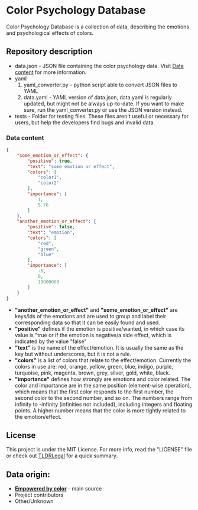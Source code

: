 # Color Psychology Database
Color Psychology Database is a collection of data, describing the emotions and psychological effects of colors.

## Repository description
- data.json - JSON file containing the color psychology data. Visit [Data content](#data-content) for more information.
- yaml
  1. yaml_converter.py - python script able to convert JSON files to YAML
  2. data.yaml - YAML version of data.json, data.yaml is regularly updated, but might not be always up-to-date. If you want to make sure, run the yaml_converter.py or use the JSON version instead.
- tests - Folder for testing files. These files aren't useful or necessary for users, but help the developers find bugs and invalid data.

### Data content
```json
{
    "some_emotion_or_effect": {
        "positive": true,
        "text": "some emotion or effect",
        "colors": [
            "color1",
            "color2"
        ],
        "importance": [
            1,
            5.76
        ]
    },
    "another_emotion_or_effect": {
        "positive": false,
        "text": "emotion",
        "colors": [
            "red",
            "green",
            "blue"
        ],
        "importance": [
            -6,
            0,
            10000000
        ]
    }
}
```
- **"another_emotion_or_effect"** and **"some_emotion_or_effect"** are keys/ids of the emotions and are used to group and label their corresponding data so that it can be easily found and used.
- **"positive"** defines if the emotion is positive/wanted, in which case its value is "true or if the emotion is negative/a side effect, which is indicated by the value "false"
- **"text"** is the name of the effect/emotion. It is usually the same as the key but without underscores, but it is not a rule.
- **"colors"** is a list of colors that relate to the effect/emotion. Currently the colors in use are: red, orange, yellow, green, blue, indigo, purple, turquoise, pink, magenta, brown, grey, silver, gold, white, black.
- **"importance"** defines how strongly are emotions and color related. The color and importance are in the same position (element-wise operation), which means that the first color responds to the first number, the second color to the second number, and so on. The numbers range from infinity to -infinity (infinities not included), including integers and floating points. A higher number means that the color is more tightly related to the emotion/effect.


## License
This project is under the MIT License. For more info, read the "LICENSE" file or check out [TLDRLegal](https://tldrlegal.com/license/mit-license) for a quick summary.

## Data origin:
- **[Empowered by color](https://www.empower-yourself-with-color-psychology.com/)** - main source 
- Project contributors
- Other/Unknown
